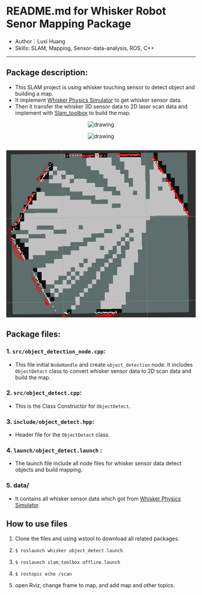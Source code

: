 # README.md for Whisker Robot Senor Mapping Package
- Author：Luxi Huang
- Skills: SLAM, Mapping, Sensor-data-analysis, ROS, C++
---

##  Package description:
* This SLAM project is using whisker touching sensor to detect object and building a map. 
* It implement [Whisker Physics Simulator](https://github.com/SeNSE-lab/whiskitphysics) to get whisker sensor data.
* Then it transfer the whisker 3D sensor data to 2D laser scan data and implement with  [Slam_toolbox](https://github.com/SteveMacenski/slam_toolbox) to build the map. 
 
 <p align="middle"> <img src="https://github.com/luxi-huang/Whisker_Robot/blob/master/img/Whisker_simulator.gif?raw=true" alt="drawing" /> </p>  


 <p align="middle"> <img src="https://github.com/luxi-huang/Whisker_Robot/blob/master/img/whisker.gif?raw=true" alt="drawing" /> </p>  

## 
 <p align="middle"> <img src="https://github.com/luxi-huang/Whisker_Robot/blob/master/img/Map.png?raw=true" alt="drawing" /> </p>  

## Package files:
### 1. `src/object_detection_node.cpp`:
- This file initial `NodeHandle` and create `object_detection` node. It includes `ObjectDetect` class to convert whisker sensor data to 2D scan data and build the map. 

### 2. `src/object_detect.cpp`:
- This is the Class Constructor for `ObjectDetect`.

### 3. `include/object_detect.hpp`:
- Header file for the `ObjectDetect` class.

### 4. `launch/object_detect.launch` :
-  The launch file include all node files for whisker sensor data detect objects and build mapping.  

### 5. data/
- It contains all whisker sensor data which got from [Whisker Physics Simulator](https://github.com/SeNSE-lab/whiskitphysics).

## How to use files
1. Clone the files and using wstool to download all related packages.

2. ``` $ roslaunch whisker object_detect.launch ```

3. ``` $ roslaunch slam_toolbox offline.launch ``` 

3. ``` $ rostopic echo /scan ```

4. open Rviz, change frame to map, and add map and other topics.